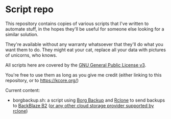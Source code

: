 # Script repo

This repository contains copies of various scripts that I've written to automate stuff, in the hopes they'll be useful for someone else looking for a similar solution.

They're available without any warranty whatsoever that they'll do what you want them to do. They might eat your cat, replace all your data with pictures of unicorns, who knows.

All scripts here are covered by the [GNU General Public License v3](https://www.gnu.org/licenses/gpl-3.0.en.html).

You're free to use them as long as you give me credit (either linking to this repository, or to https://kcore.org/) 

Current content:
* borgbackup.sh: a script using [Borg Backup](https://borgbackup.readthedocs.io) and [Rclone](https://rclone.org) to send backups to [BackBlaze B2](https://www.backblaze.com/b2/cloud-storage.html) ([or any other cloud storage provider supported by rclone](http://rclone.org/overview/))
